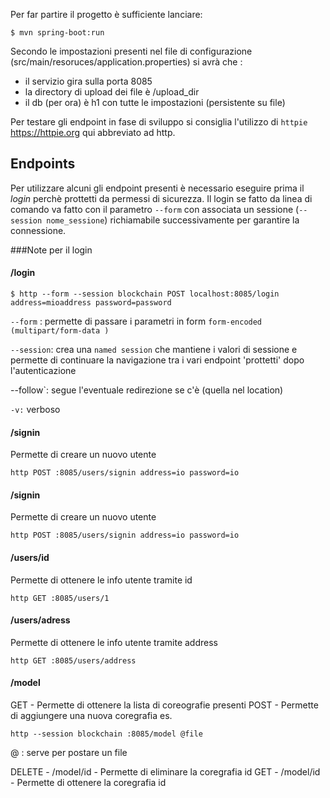 Per far partire il progetto è sufficiente lanciare:

```
$ mvn spring-boot:run
```

Secondo le impostazioni presenti nel file di configurazione (src/main/resoruces/application.properties) si avrà che :

 - il servizio gira sulla porta 8085
 - la directory di upload dei file è /upload_dir
 - il db (per ora) è h1 con tutte le impostazioni (persistente su file)
  



Per testare gli endpoint in fase di sviluppo si consiglia l'utilizzo di ``httpie`` https://httpie.org qui abbreviato ad http.



## Endpoints

Per utilizzare alcuni gli endpoint presenti è necessario eseguire prima il *login* perchè prottetti da permessi di sicurezza. Il login se fatto da linea di comando va fatto con il parametro `--form` con associata un sessione (`--session nome_sessione`) richiamabile successivamente per garantire la connessione.



 ###Note per il login
  
 #### /login
  
 `$ http --form --session blockchain POST localhost:8085/login address=mioaddress password=password
 `
 
 `--form` : permette di passare i parametri in form `form-encoded  (multipart/form-data )`
 
 `--session`: crea una ``named session`` che mantiene i valori di sessione e permette di continuare la navigazione tra i vari endpoint 'prottetti' dopo l'autenticazione
 
 --follow`: segue l'eventuale redirezione se c'è (quella nel location)
 
 `-v:` verboso
 
 #### /signin

Permette di creare un nuovo utente 
 
 
`http POST :8085/users/signin address=io password=io`
 
  #### /signin
 
 Permette di creare un nuovo utente 
  
  
 `http POST :8085/users/signin address=io password=io`
 
#### /users/id

Permette di ottenere le info utente tramite id 
 
`http GET :8085/users/1 `
 
#### /users/adress
 
Permette di ottenere le info utente tramite address 
  
`http GET :8085/users/address `
 
 
 
#### /model
 
 GET  - Permette di ottenere la lista di coreografie presenti 
 POST - Permette di aggiungere una nuova coregrafia 
   es. 
   ```
   http --session blockchain :8085/model @file
   ```
 @ : serve per postare un file  
 
 
 DELETE - /model/id -  Permette di eliminare la coregrafia id 
 GET - /model/id -  Permette di ottenere la coregrafia id 
 
 
 
 
 
 


 